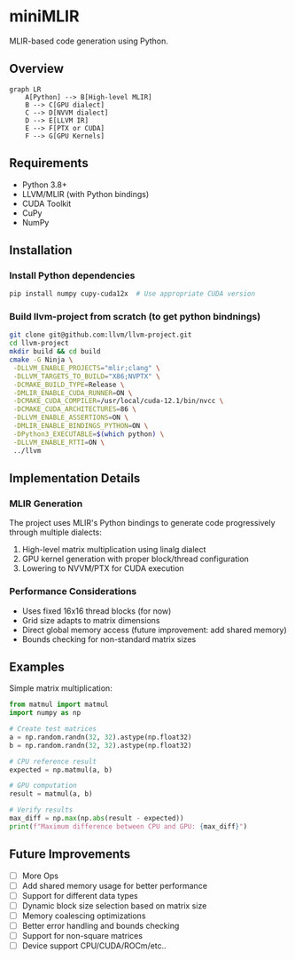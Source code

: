 # miniMLIR

MLIR-based code generation using Python.

## Overview

```mermaid
graph LR
    A[Python] --> B[High-level MLIR]
    B --> C[GPU dialect]
    C --> D[NVVM dialect]
    D --> E[LLVM IR]
    E --> F[PTX or CUDA]
    F --> G[GPU Kernels]
```

## Requirements

- Python 3.8+
- LLVM/MLIR (with Python bindings)
- CUDA Toolkit
- CuPy
- NumPy

## Installation

### Install Python dependencies
```bash
pip install numpy cupy-cuda12x  # Use appropriate CUDA version
````

### Build llvm-project from scratch (to get python bindnings)

```bash
git clone git@github.com:llvm/llvm-project.git
cd llvm-project
mkdir build && cd build
cmake -G Ninja \
 -DLLVM_ENABLE_PROJECTS="mlir;clang" \
 -DLLVM_TARGETS_TO_BUILD="X86;NVPTX" \
 -DCMAKE_BUILD_TYPE=Release \
 -DMLIR_ENABLE_CUDA_RUNNER=ON \
 -DCMAKE_CUDA_COMPILER=/usr/local/cuda-12.1/bin/nvcc \
 -DCMAKE_CUDA_ARCHITECTURES=86 \
 -DLLVM_ENABLE_ASSERTIONS=ON \
 -DMLIR_ENABLE_BINDINGS_PYTHON=ON \
 -DPython3_EXECUTABLE=$(which python) \
 -DLLVM_ENABLE_RTTI=ON \
 ../llvm
```

## Implementation Details

### MLIR Generation

The project uses MLIR's Python bindings to generate code progressively through multiple dialects:

1. High-level matrix multiplication using linalg dialect
2. GPU kernel generation with proper block/thread configuration
3. Lowering to NVVM/PTX for CUDA execution

### Performance Considerations

- Uses fixed 16x16 thread blocks (for now)
- Grid size adapts to matrix dimensions
- Direct global memory access (future improvement: add shared memory)
- Bounds checking for non-standard matrix sizes

## Examples

Simple matrix multiplication:

```python
from matmul import matmul
import numpy as np

# Create test matrices
a = np.random.randn(32, 32).astype(np.float32)
b = np.random.randn(32, 32).astype(np.float32)

# CPU reference result
expected = np.matmul(a, b)

# GPU computation
result = matmul(a, b)

# Verify results
max_diff = np.max(np.abs(result - expected))
print(f"Maximum difference between CPU and GPU: {max_diff}")
```

## Future Improvements

- [ ] More Ops
- [ ] Add shared memory usage for better performance
- [ ] Support for different data types
- [ ] Dynamic block size selection based on matrix size
- [ ] Memory coalescing optimizations
- [ ] Better error handling and bounds checking
- [ ] Support for non-square matrices
- [ ] Device support CPU/CUDA/ROCm/etc..

